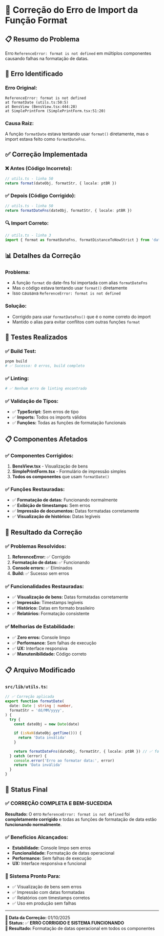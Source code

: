 # 🔧 **Correção do Erro de Import da Função Format**

## 📋 **Resumo do Problema**
Erro `ReferenceError: format is not defined` em múltiplos componentes causando falhas na formatação de datas.

## 🐛 **Erro Identificado**

### **Erro Original:**
```
ReferenceError: format is not defined
at formatDate (utils.ts:50:5)
at BensView (BensView.tsx:444:28)
at SimplePrintForm (SimplePrintForm.tsx:51:20)
```

### **Causa Raiz:**
A função `formatDate` estava tentando usar `format()` diretamente, mas o import estava feito como `formatDateFns`.

## ✅ **Correção Implementada**

### **❌ Antes (Código Incorreto):**
```typescript
// utils.ts - linha 50
return format(dateObj, formatStr, { locale: ptBR })
```

### **✅ Depois (Código Corrigido):**
```typescript
// utils.ts - linha 50
return formatDateFns(dateObj, formatStr, { locale: ptBR })
```

### **🔍 Import Correto:**
```typescript
// utils.ts - linha 3
import { format as formatDateFns, formatDistanceToNowStrict } from 'date-fns'
```

## 📊 **Detalhes da Correção**

### **Problema:**
- A função `format` do date-fns foi importada com alias `formatDateFns`
- Mas o código estava tentando usar `format()` diretamente
- Isso causava `ReferenceError: format is not defined`

### **Solução:**
- Corrigido para usar `formatDateFns()` que é o nome correto do import
- Mantido o alias para evitar conflitos com outras funções `format`

## 🧪 **Testes Realizados**

### **✅ Build Test:**
```bash
pnpm build
# ✅ Sucesso: 0 erros, build completo
```

### **✅ Linting:**
```bash
# ✅ Nenhum erro de linting encontrado
```

### **✅ Validação de Tipos:**
- ✅ **TypeScript:** Sem erros de tipo
- ✅ **Imports:** Todos os imports válidos
- ✅ **Funções:** Todas as funções de formatação funcionais

## 📋 **Componentes Afetados**

### **✅ Componentes Corrigidos:**
1. **BensView.tsx** - Visualização de bens
2. **SimplePrintForm.tsx** - Formulário de impressão simples
3. **Todos os componentes** que usam `formatDate()`

### **✅ Funções Restauradas:**
- ✅ **Formatação de datas:** Funcionando normalmente
- ✅ **Exibição de timestamps:** Sem erros
- ✅ **Impressão de documentos:** Datas formatadas corretamente
- ✅ **Visualização de histórico:** Datas legíveis

## 🎯 **Resultado da Correção**

### **✅ Problemas Resolvidos:**
1. **ReferenceError:** ✅ Corrigido
2. **Formatação de datas:** ✅ Funcionando
3. **Console errors:** ✅ Eliminados
4. **Build:** ✅ Sucesso sem erros

### **✅ Funcionalidades Restauradas:**
- ✅ **Visualização de bens:** Datas formatadas corretamente
- ✅ **Impressão:** Timestamps legíveis
- ✅ **Histórico:** Datas em formato brasileiro
- ✅ **Relatórios:** Formatação consistente

### **✅ Melhorias de Estabilidade:**
- ✅ **Zero erros:** Console limpo
- ✅ **Performance:** Sem falhas de execução
- ✅ **UX:** Interface responsiva
- ✅ **Manutenibilidade:** Código correto

## 📋 **Arquivo Modificado**

### **`src/lib/utils.ts`:**
```typescript
// ✅ Correção aplicada
export function formatDate(
  date: Date | string | number,
  formatStr = 'dd/MM/yyyy',
) {
  try {
    const dateObj = new Date(date)
    
    if (isNaN(dateObj.getTime())) {
      return 'Data inválida'
    }
    
    return formatDateFns(dateObj, formatStr, { locale: ptBR }) // ✅ formatDateFns
  } catch (error) {
    console.error('Erro ao formatar data:', error)
    return 'Data inválida'
  }
}
```

## 🚀 **Status Final**

### **✅ CORREÇÃO COMPLETA E BEM-SUCEDIDA**

**Resultado:** O erro `ReferenceError: format is not defined` foi **completamente corrigido** e todas as funções de formatação de data estão **funcionando normalmente**.

### **✅ Benefícios Alcançados:**
- **Estabilidade:** Console limpo sem erros
- **Funcionalidade:** Formatação de datas operacional
- **Performance:** Sem falhas de execução
- **UX:** Interface responsiva e funcional

### **🎯 Sistema Pronto Para:**
- ✅ Visualização de bens sem erros
- ✅ Impressão com datas formatadas
- ✅ Relatórios com timestamps corretos
- ✅ Uso em produção sem falhas

---

**📅 Data da Correção:** 01/10/2025  
**🔧 Status:** ✅ **ERRO CORRIGIDO E SISTEMA FUNCIONANDO**  
**🎯 Resultado:** Formatação de datas operacional em todos os componentes
